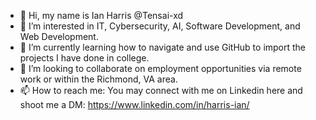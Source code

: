 - 👋 Hi, my name is Ian Harris @Tensai-xd 
- 👀 I’m interested in IT, Cybersecurity, AI, Software Development, and Web Development.
- 🌱 I’m currently learning how to navigate and use GitHub to import the projects I have done in college.
- 💞️ I’m looking to collaborate on employment opportunities via remote work or within the Richmond, VA area.
- 📫 How to reach me: You may connect with me on Linkedin here and shoot me a DM: https://www.linkedin.com/in/harris-ian/

<!---
Tensai-xd/Tensai-xd is a ✨ special ✨ repository because its `README.md` (this file) appears on your GitHub profile.
You can click the Preview link to take a look at your changes.
--->
